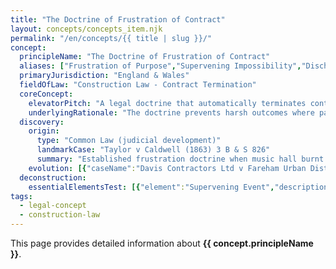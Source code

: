 ```yaml
---
title: "The Doctrine of Frustration of Contract"
layout: concepts/concepts_item.njk
permalink: "/en/concepts/{{ title | slug }}/"
concept:
  principleName: "The Doctrine of Frustration of Contract"
  aliases: ["Frustration of Purpose","Supervening Impossibility","Discharge by Frustration","Taylor v Caldwell Doctrine"]
  primaryJurisdiction: "England & Wales"
  fieldOfLaw: "Construction Law - Contract Termination"
  coreConcept:
    elevatorPitch: "A legal doctrine that automatically terminates contracts when supervening events render performance impossible or radically different from what was originally contemplated, without fault of either party - providing escape from contractual obligations when circumstances fundamentally change."
    underlyingRationale: "The doctrine prevents harsh outcomes where parties would otherwise remain bound by impossible or fundamentally altered obligations due to unforeseeable events. It recognizes that contracting parties cannot anticipate every possible circumstance and provides relief where continued performance would be unjust or meaningless."
  discovery:
    origin:
      type: "Common Law (judicial development)"
      landmarkCase: "Taylor v Caldwell (1863) 3 B & S 826"
      summary: "Established frustration doctrine when music hall burnt down before contracted concerts, holding parties discharged from performance where subject matter destroyed without fault. This created exception to absolute contractual obligations principle from Paradine v Jane."
    evolution: [{"caseName":"Davis Contractors Ltd v Fareham Urban District Council [1956] AC 696","year":1956,"contribution":"Lord Radcliffe provided classic definition: frustration occurs when performance becomes incapable due to circumstances rendering it radically different from what was undertaken by the contract."},{"caseName":"Law Reform (Frustrated Contracts) Act 1943","year":1943,"contribution":"Statutory framework for consequences of frustration, allowing courts discretionary powers to apportion losses and provide monetary awards that achieve justice between parties."},{"caseName":"National Carriers Ltd v Panalpina (Northern) Ltd [1981] AC 675","year":1981,"contribution":"House of Lords confirmed frustration can apply to leases and established that temporary impossibility insufficient unless it effectively destroys the contract's commercial purpose."}]
  deconstruction:
    essentialElementsTest: [{"element":"Supervening Event","description":"An event must occur after contract formation that was not contemplated by the parties and could not reasonably have been foreseen at the time of contracting."},{"element":"Impossibility or Radical Change","description":"The event must render performance impossible or so fundamentally different that it would be unjust to hold parties to their original obligations."},{"element":"No Party Fault","description":"The frustrating event must not be due to the fault, act, or election of either party - self-induced frustration provides no relief."},{"element":"No Contractual Provision","description":"The contract must not contain express provisions dealing with the supervening event, as force majeure or similar clauses exclude frustration doctrine."}]
tags: 
  - legal-concept
  - construction-law
---
```


This page provides detailed information about **{{ concept.principleName }}**.
